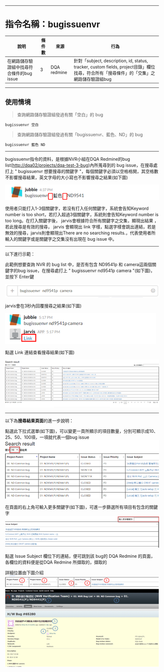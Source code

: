 
---

# 指令名稱：bugissuenvr

| 說明 | 條件數 | 來源 | 行為 |
| --- | --- | --- | --- |
| 在網路儲存驗證組中找尋符合條件的bug issue | 3 | DQA redmine | 針對「subject, description, id, status, tracker, custom fields, project目錄」欄位找尋，符合所有「搜尋條件」的「交集」之 網路儲存驗證組bug |

---

## 使用情境

> 查詢網路儲存驗證組發過有關「空白」的 bug

```
bugissuenvr 空白
```

> 查詢網路儲存驗證組發過有關「bugissuenvr、藍色、ND」的 bug

```
bugissuenvr 藍色 ND
```

---

bugissuenvr指令的資料，是根據NVR小組在DQA Redmine的bug list\([http://dqa02/projects/dqa-test-3-bug](http://dqa02/projects/dqa-test-3-bug)\)內所蒐尋到的 bug issue，在搜尋處打上 " bugissuenvr   想要搜尋的關鍵字 "，每個關鍵字必須以空格格開，其空格數不影響搜尋結果，英文字母的大小寫也不影響搜尋之結果\(如下圖\)

![](/assets/bugissuenvr1.png)

使用者只能打入1-3個關鍵字，若沒有打入任何關鍵字，系統會告知Keyword number is too short，若打入超過3個關鍵字，系統則會告知Keyword number is too long。在打入關鍵字後， jarvis會根據符合所有關鍵字之交集，顯現出結果 ，若此搜尋是有效的搜尋， jarvis 會顯現出 link 字樣，點選字樣會跳出連結，若是無效的搜尋，jarvis則會顯現出There are no searching results.，代表使用者所輸入的關鍵字或是關鍵字之交集沒有出現在 bug issue 中。

---

以下進行示範：

此範例想要查詢 NVR 的 bug list 中，是否有包含 ND9541p 和 camera這兩個關鍵字的bug issue，在搜尋處打上 " bugissuenvr nd9541p camera "\(如下圖\)，並按下 Enter鍵

![](/assets/bugissuenvr2.png)

jarvis會在3秒內回覆搜尋之結果\(如下圖\)

![](/assets/bugissuenvr4.png)

點選 Link 連結查看搜尋結果\(如下圖\)

![](/assets/bugissuenvr5.png)

---

以下為**搜尋結果頁面**的進一步說明：

點選此下拉式選單\(如下圖\)，可以變更一頁所顯示的項目數量，分別可顯示成10、25、50、100項，一項就代表一個bug issue![](/assets/bugissuenvr6.png)

在頁面的右上角可輸入更多關鍵字\(如下圖\)，可進一步篩選所有項目有包含的關鍵字![](/assets/bugissuenvr7.png)

點選 Issue Subject 欄位下的連結，便可跳到該 bug的 DQA Redmine 的頁面，各欄位的資料便是從DQA Redmine 所擷取的，擷取的

詳細位置由下圖介紹![](/assets/bugissuenvr10.png)

















